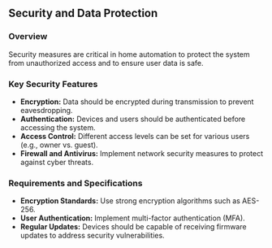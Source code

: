 ## Security and Data Protection

### Overview
Security measures are critical in home automation to protect the system from unauthorized access and to ensure user data is safe.

### Key Security Features
- **Encryption:** Data should be encrypted during transmission to prevent eavesdropping.
- **Authentication:** Devices and users should be authenticated before accessing the system.
- **Access Control:** Different access levels can be set for various users (e.g., owner vs. guest).
- **Firewall and Antivirus:** Implement network security measures to protect against cyber threats.

### Requirements and Specifications
- **Encryption Standards:** Use strong encryption algorithms such as AES-256.
- **User Authentication:** Implement multi-factor authentication (MFA).
- **Regular Updates:** Devices should be capable of receiving firmware updates to address security vulnerabilities.
